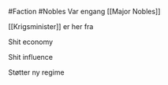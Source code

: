 #Faction 
#Nobles 
Var engang [[Major Nobles]]

[[Krigsminister]] er her fra

Shit economy

Shit influence

Støtter ny regime
